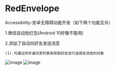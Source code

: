 # RedEnvelope
Accessibility-安卓无障碍功能开发（如下两个功能互斥）

 1.微信自动抢红包(Android 10好像不能用)

 2.添加了自动向好友发送消息

    (1).可通过同步通讯录列表来获取好友进行选择发消息的对象
    
    

![image](https://github.com/BeForerver/RedEnvelope/blob/master/imgs/1.png) 
![image](https://github.com/BeForerver/RedEnvelope/blob/master/imgs/2.png)


